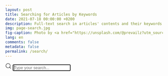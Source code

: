 ```yaml
---
layout: post
title: Searching for Articles by Keywords
date: 2021-07-18 00:00:00 +0200
description: Full-text search in articles' contents and their keywords
img: page-search.jpg
fig-caption: Photo by <a href="https://unsplash.com/@prevailz?utm_source=unsplash&utm_medium=referral&utm_content=creditCopyText">Sean Pierce</a> on <a href="https://unsplash.com/s/photos/desert-landscape?utm_source=unsplash&utm_medium=referral&utm_content=creditCopyText">Unsplash</a>
lang: en
comments: false
metadata: false
permalink: /search/
---
```


<article class="article-page">
  <div class="page-content">
    <div class="wrap-content">
      <div class="search-container">
        <form class="search-form" name="search-hero" onsubmit="return false;">
          <span class="search-icon"><svg width="20" height="20" viewBox="0 0 20 20" xmlns="http://www.w3.org/2000/svg"><circle fill="none" stroke="#000" stroke-width="1.1" cx="9" cy="9" r="7"></circle><path fill="none" stroke="#000" stroke-width="1.1" d="M14,14 L18,18 L14,14 Z"></path></svg></span>
          <input id="search-input" class="search-input" type="search" placeholder="Type your search..." autofocus>
        </form>
      </div>
      <div id="search-result" class="search-recomm"></div>
    </div>
  </div>
</article>

<script src="/search.min.js" type="text/javascript"></script>
<script>
SimpleJekyllSearch({
  searchInput: document.getElementById('search-input'),
  resultsContainer: document.getElementById('search-result'),
  json: '/en/search.json',
  searchResultTemplate: '<div class="recomm"><a class="recomm-link" href="{url}"><h5>{title}</h5><div class="image-container">{img}</div></a></div>',
  noResultsText: 'No result found.',
  limit: 20,
  fuzzy: false,
})
</script>
